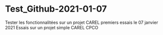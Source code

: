# Test_Github-2021-01-07
Tester les fonctionnalitées sur un projet CAREL
premiers essais le 07 janvier 2021
Essais sur un projet simple CAREL CPCO
